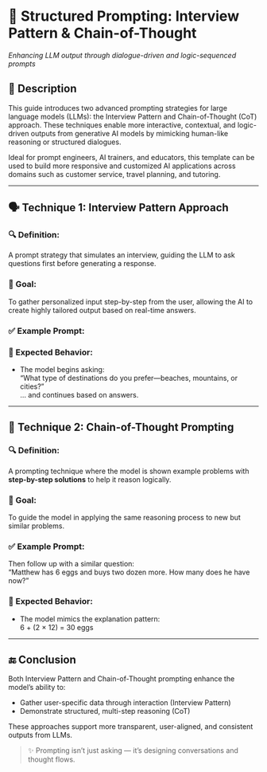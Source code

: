 # 🧩 Structured Prompting: Interview Pattern & Chain-of-Thought  
*Enhancing LLM output through dialogue-driven and logic-sequenced prompts*

## 📌 Description
This guide introduces two advanced prompting strategies for large language models (LLMs): the Interview Pattern and Chain-of-Thought (CoT) approach. These techniques enable more interactive, contextual, and logic-driven outputs from generative AI models by mimicking human-like reasoning or structured dialogues.

Ideal for prompt engineers, AI trainers, and educators, this template can be used to build more responsive and customized AI applications across domains such as customer service, travel planning, and tutoring.

---

## 🗣️ Technique 1: Interview Pattern Approach

### 🔍 Definition:
A prompt strategy that simulates an interview, guiding the LLM to ask questions first before generating a response.

### 🎯 Goal:
To gather personalized input step-by-step from the user, allowing the AI to create highly tailored output based on real-time answers.

### ✅ Example Prompt:

### 🧠 Expected Behavior:
- The model begins asking:  
  “What type of destinations do you prefer—beaches, mountains, or cities?”  
  … and continues based on answers.

---

## 🔗 Technique 2: Chain-of-Thought Prompting

### 🔍 Definition:
A prompting technique where the model is shown example problems with **step-by-step solutions** to help it reason logically.

### 🎯 Goal:
To guide the model in applying the same reasoning process to new but similar problems.

### ✅ Example Prompt:

Then follow up with a similar question:  
“Matthew has 6 eggs and buys two dozen more. How many does he have now?”

### 🧠 Expected Behavior:
- The model mimics the explanation pattern:  
  6 + (2 × 12) = 30 eggs

---

## 🔚 Conclusion
Both Interview Pattern and Chain-of-Thought prompting enhance the model’s ability to:
- Gather user-specific data through interaction (Interview Pattern)
- Demonstrate structured, multi-step reasoning (CoT)

These approaches support more transparent, user-aligned, and consistent outputs from LLMs.

> ✨ Prompting isn’t just asking — it’s designing conversations and thought flows.
